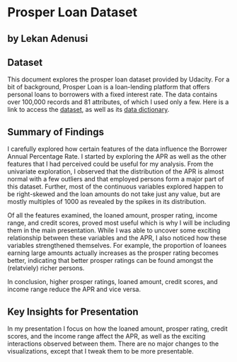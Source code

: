 # Prosper Loan Dataset
## by Lekan Adenusi


## Dataset

This document explores the prosper loan dataset provided by Udacity. For a bit of background, Prosper Loan is a loan-lending platform that offers personal loans to borrowers with a fixed interest rate. The data contains over 100,000 records and 81 attributes, of which I used only a few. Here is a link to access the [dataset](https://www.google.com/url?q=https://www.google.com/url?q%3Dhttps://s3.amazonaws.com/udacity-hosted-downloads/ud651/prosperLoanData.csv%26amp;sa%3DD%26amp;ust%3D1581581520570000&sa=D&source=editors&ust=1661859355406100&usg=AOvVaw055wxEglcqIZLS13WovUR3), as well as its [data dictionary](https://www.google.com/url?q=https://docs.google.com/spreadsheet/ccc?key%3D0AllIqIyvWZdadDd5NTlqZ1pBMHlsUjdrOTZHaVBuSlE%26usp%3Dsharing&sa=D&source=editors&ust=1661859355407294&usg=AOvVaw03eJKaPyhL5EmGLZld6Cb8).

## Summary of Findings

I carefully explored how certain features of the data influence the Borrower Annual Percentage Rate. I started by exploring the APR as well as the other features that I had perceived could be useful for my analysis. From the univariate exploration, I observed that the distribution of the APR is almost normal with a few outliers and that employed persons form a major part of this dataset. Further, most of the continuous variables explored happen to be right-skewed and the loan amounts do not take just any value, but are mostly multiples of 1000 as revealed by the spikes in its distribution.

Of all the features examined, the loaned amount, prosper rating, income range, and credit scores, proved most useful which is why I will be including them in the main presentation. While I was able to uncover some exciting relationship between these variables and the APR, I also noticed how these variables strengthened themselves. For example, the proportion of loanees earning large amounts actually increases as the prosper rating becomes better, indicating that better prosper ratings can be found amongst the (relatviely) richer persons.

In conclusion, higher prosper ratings, loaned amount, credit scores, and income range reduce the APR and vice versa.

## Key Insights for Presentation
In my presentation I focus on how the loaned amount, prosper rating, credit scores, and the income range affect the APR, as well as the exciting interactions observed between them. There are no major changes to the visualizations, except that I tweak them to be more presentable. 